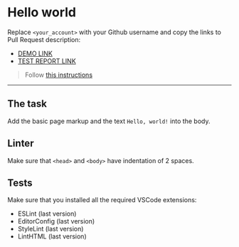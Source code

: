 # Hello world

Replace `<your_account>` with your Github username and copy the links to Pull Request description:
- [DEMO LINK](https://kukharchuk-vitalii.github.io/layout_hello-world/)
- [TEST REPORT LINK](https://kukharchuk-vitalii.github.io/layout_hello-world/report/html_report/)

> Follow [this instructions](https://mate-academy.github.io/layout_task-guideline/#how-to-solve-the-layout-tasks-on-github)
___

## The task

Add the basic page markup and the text `Hello, world!` into the body.

## Linter

Make sure that `<head>` and `<body>` have indentation of 2 spaces.

## Tests

Make sure that you installed all the required VSCode extensions:

- ESLint (last version)
- EditorConfig (last version)
- StyleLint (last version)
- LintHTML (last version)
